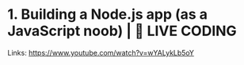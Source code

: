 # 1. Building a Node.js app (as a JavaScript noob) | 🔴 LIVE CODING

Links: https://www.youtube.com/watch?v=wYALykLb5oY